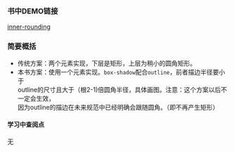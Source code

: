### 书中DEMO链接
[inner-rounding](http://play.csssecrets.io/inner-rounding)

### 简要概括
* 传统方案：两个元素实现，下层是矩形，上层为稍小的圆角矩形。
* 本书方案：使用一个元素实现。`box-shadow`配合`outline`，前者描边半径要小于  
outline的尺寸且大于（根2-1)倍圆角半径，具体画图。注意：这个方案以后不一定会生效，  
因为outline的描边在未来规范中已经明确会跟随圆角。（即不再产生矩形）

#### 学习中查阅点
无